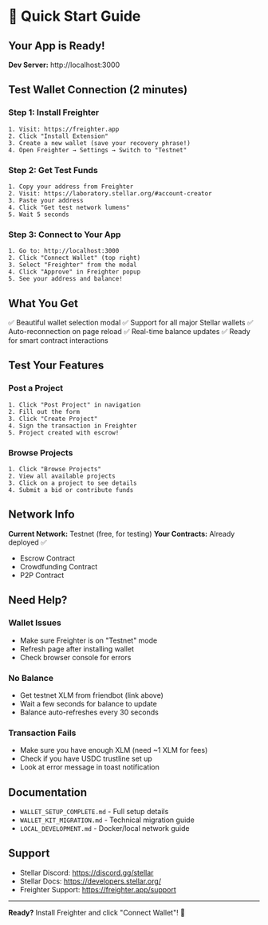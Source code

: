 # 🚀 Quick Start Guide

## Your App is Ready!

**Dev Server:** http://localhost:3000

## Test Wallet Connection (2 minutes)

### Step 1: Install Freighter
```
1. Visit: https://freighter.app
2. Click "Install Extension"
3. Create a new wallet (save your recovery phrase!)
4. Open Freighter → Settings → Switch to "Testnet"
```

### Step 2: Get Test Funds
```
1. Copy your address from Freighter
2. Visit: https://laboratory.stellar.org/#account-creator
3. Paste your address
4. Click "Get test network lumens"
5. Wait 5 seconds
```

### Step 3: Connect to Your App
```
1. Go to: http://localhost:3000
2. Click "Connect Wallet" (top right)
3. Select "Freighter" from the modal
4. Click "Approve" in Freighter popup
5. See your address and balance!
```

## What You Get

✅ Beautiful wallet selection modal
✅ Support for all major Stellar wallets
✅ Auto-reconnection on page reload
✅ Real-time balance updates
✅ Ready for smart contract interactions

## Test Your Features

### Post a Project
```
1. Click "Post Project" in navigation
2. Fill out the form
3. Click "Create Project"
4. Sign the transaction in Freighter
5. Project created with escrow!
```

### Browse Projects
```
1. Click "Browse Projects"
2. View all available projects
3. Click on a project to see details
4. Submit a bid or contribute funds
```

## Network Info

**Current Network:** Testnet (free, for testing)
**Your Contracts:** Already deployed ✅
- Escrow Contract
- Crowdfunding Contract
- P2P Contract

## Need Help?

### Wallet Issues
- Make sure Freighter is on "Testnet" mode
- Refresh page after installing wallet
- Check browser console for errors

### No Balance
- Get testnet XLM from friendbot (link above)
- Wait a few seconds for balance to update
- Balance auto-refreshes every 30 seconds

### Transaction Fails
- Make sure you have enough XLM (need ~1 XLM for fees)
- Check if you have USDC trustline set up
- Look at error message in toast notification

## Documentation

- `WALLET_SETUP_COMPLETE.md` - Full setup details
- `WALLET_KIT_MIGRATION.md` - Technical migration guide
- `LOCAL_DEVELOPMENT.md` - Docker/local network guide

## Support

- Stellar Discord: https://discord.gg/stellar
- Stellar Docs: https://developers.stellar.org/
- Freighter Support: https://freighter.app/support

---

**Ready?** Install Freighter and click "Connect Wallet"! 🎉

